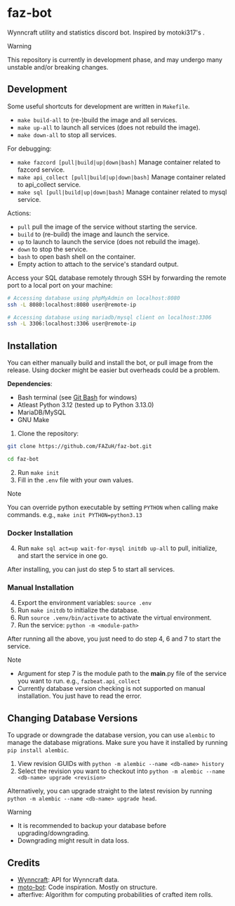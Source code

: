 # faz-bot

Wynncraft utility and statistics discord bot. Inspired by motoki317's .

> [!WARNING]
> This repository is currently in development phase, and may undergo many unstable and/or breaking changes.

## Development

Some useful shortcuts for development are written in `Makefile`.

- `make build-all` to (re-)build the image and all services.
- `make up-all` to launch all services (does not rebuild the image).
- `make down-all` to stop all services.

For debugging:

- `make fazcord [pull|build|up|down|bash]` Manage container related to fazcord service.
- `make api_collect [pull|build|up|down|bash]` Manage container related to api_collect service.
- `make sql [pull|build|up|down|bash]` Manage container related to mysql service.

Actions:

- `pull` pull the image of the service without starting the service.
- `build` to (re-build) the image and launch the service.
- `up` to launch to launch the service (does not rebuild the image).
- `down` to stop the service.
- `bash` to open bash shell on the container.
- Empty action to attach to the service's standard output.

Access your SQL database remotely through SSH by forwarding the remote port to a local port on your machine:

```sh
# Accessing database using phpMyAdmin on localhost:8080
ssh -L 8080:localhost:8080 user@remote-ip

# Accessing database using mariadb/mysql client on localhost:3306
ssh -L 3306:localhost:3306 user@remote-ip
```

## Installation

You can either manually build and install the bot, or pull image from the release.
Using docker might be easier but overheads could be a problem.

**Dependencies**:
- Bash terminal (see [Git Bash](https://git-scm.com/downloads) for windows)
- Atleast Python 3.12 (tested up to Python 3.13.0)
- MariaDB/MySQL
- GNU Make

1. Clone the repository:

```sh
git clone https://github.com/FAZuH/faz-bot.git

cd faz-bot
```
2. Run `make init`
3. Fill in the `.env` file with your own values.

> [!NOTE]
> You can override python executable by setting `PYTHON` when calling make commands. e.g., `make init PYTHON=python3.13`

### Docker Installation

4. Run `make sql act=up wait-for-mysql initdb up-all` to pull, initialize, and start the service in one go.

After installing, you can just do step 5 to start all services.

### Manual Installation

4. Export the environment variables: `source .env`
5. Run `make initdb` to initialize the database.
6. Run `source .venv/bin/activate` to activate the virtual environment.
7. Run the service: `python -m <module-path>`

After running all the above, you just need to do step 4, 6 and 7 to start the service.

> [!NOTE]
> - Argument for step 7 is the module path to the __main__.py file of the service you want to run. e.g., `fazbeat.api_collect`
> - Currently database version checking is not supported on manual installation. You just have to read the error.

## Changing Database Versions

To upgrade or downgrade the database version, you can use `alembic` to manage the database migrations. Make sure you have it installed by running `pip install alembic`.

1. View revision GUIDs with `python -m alembic --name <db-name> history`
2. Select the revision you want to checkout into `python -m alembic --name <db-name> upgrade <revision>`

Alternatively, you can upgrade straight to the latest revision by running `python -m alembic --name <db-name> upgrade head`.

> [!WARNING]
> - It is recommended to backup your database before upgrading/downgrading.
> - Downgrading might result in data loss.

## Credits

- [Wynncraft](https://wynncraft.com/): API for Wynncraft data.
- [moto-bot](https://github.com/motoki317/moto-bot/blob/master/README.md): Code inspiration. Mostly on structure.
- afterfive: Algorithm for computing probabilities of crafted item rolls.
